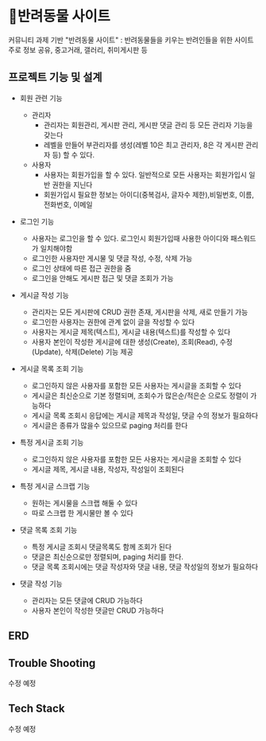 # 🐯반려동물 사이트
커뮤니티 과제 기반 "반려동물 사이트"
: 반려동물들을 키우는 반려인들을 위한 사이트 <br>
주로 정보 공유, 중고거래, 갤러리, 취미게시판 등

## 프로젝트 기능 및 설계
- 회원 관련 기능
    - 관리자
        - 관리자는 회원관리, 게시판 관리, 게시판 댓글 관리 등 모든 관리자 기능을 갖는다
        - 레벨을 만들어 부관리자를 생성(레벨 10은 최고 관리자, 8은 각 게시판 관리자 등) 할 수 있다.
    - 사용자
      - 사용자는 회원가입을 할 수 있다. 일반적으로 모든 사용자는 회원가입시 일반 권한을 지닌다
      - 회원가입시 필요한 정보는 아이디(중복검사, 글자수 제한),비밀번호, 이름, 전화번호, 이메일

- 로그인 기능
    - 사용자는 로그인을 할 수 있다. 로그인시 회원가입때 사용한 아이디와 패스워드가 일치해야함
    - 로그인한 사용자만 게시물 및 댓글 작성, 수정, 삭제 가능
    - 로그인 상태에 따른 접근 권한을 줌
    - 로그인을 안해도 게시판 접근 및 댓글 조회가 가능

- 게시글 작성 기능
    - 관리자는 모든 게시판에 CRUD 권한 존재, 게시판을 삭제, 새로 만들기 가능
    - 로그인한 사용자는 권한에 관계 없이 글을 작성할 수 있다
    - 사용자는 게시글 제목(텍스트), 게시글 내용(텍스트)를 작성할 수 있다
    - 사용자 본인이 작성한 게시글에 대한 생성(Create), 조회(Read), 수정(Update), 삭제(Delete) 기능 제공

- 게시글 목록 조회 기능
    - 로그인하지 않은 사용자를 포함한 모든 사용자는 게시글을 조회할 수 있다
    - 게시글은 최신순으로 기본 정렬되며, 조회수가 많은순/적은순 으로도 정렬이 가능하다
    - 게시글 목록 조회시 응답에는 게시글 제목과 작성일, 댓글 수의 정보가 필요하다
    - 게시글은 종류가 많을수 있으므로 paging 처리를 한다

- 특정 게시글 조회 기능
    - 로그인하지 않은 사용자를 포함한 모든 사용자는 게시글을 조회할 수 있다
    - 게시글 제목, 게시글 내용, 작성자, 작성일이 조회된다

- 특정 게시글 스크랩 기능
    - 원하는 게시물을 스크랩 해둘 수 있다
    - 따로 스크랩 한 게시물만 볼 수 있다

- 댓글 목록 조회 기능
    - 특정 게시글 조회시 댓글목록도 함께 조회가 된다
    - 댓글은 최신순으로만 정렬되며, paging 처리를 한다.
    - 댓글 목록 조회시에는 댓글 작성자와 댓글 내용, 댓글 작성일의 정보가 필요하다

- 댓글 작성 기능
    - 관리자는 모든 댓글에 CRUD 가능하다
    - 사용자 본인이 작성한 댓글만 CRUD 가능하다


## ERD


## Trouble Shooting
수정 예정

## Tech Stack
수정 예정


